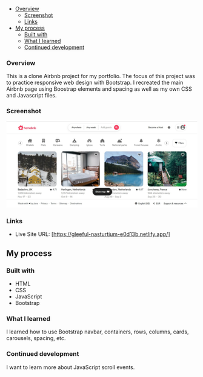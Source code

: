 - [Overview](#overview)
  - [Screenshot](#screenshot)
  - [Links](#links)
- [My process](#my-process)
  - [Built with](#built-with)
  - [What I learned](#what-i-learned)
  - [Continued development](#continued-development)

### Overview

This is a clone Airbnb project for my portfolio. The focus of this project was to practice responsive web design with Bootstrap. I recreated the main Airbnb page using Boostrap elements and spacing as well as my own CSS and Javascript files.

### Screenshot

![](images/screenshot.jpg)

### Links

- Live Site URL: [https://gleeful-nasturtium-e0d13b.netlify.app/]

## My process

### Built with

- HTML
- CSS 
- JavaScript
- Bootstrap

### What I learned

I learned how to use Bootstrap navbar, containers, rows, columns, cards, carousels, spacing, etc. 

### Continued development

I want to learn more about JavaScript scroll events.
